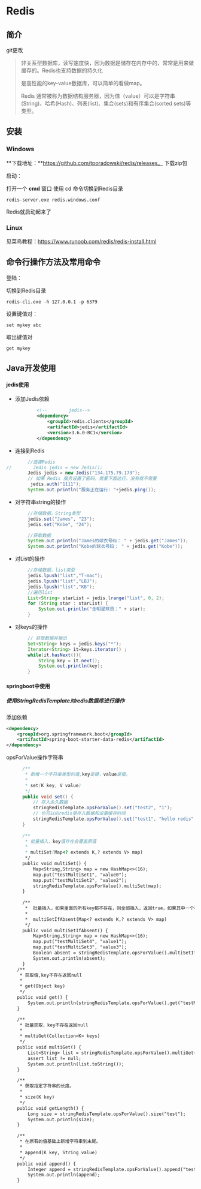 # Redis

## 简介

git更改
> 非关系型数据库，读写速度快，因为数据是储存在内存中的，常常是用来做缓存的。Redis也支持数据的持久化
>
> 是高性能的key-value数据库，可以简单的看做map。
>
>  Redis 通常被称为数据结构服务器，因为值（value）可以是字符串(String)、哈希(Hash)、列表(list)、集合(sets)和有序集合(sorted sets)等类型。 

## 安装

### Windows

 **下载地址：**https://github.com/tporadowski/redis/releases。 下载zip包

启动：

 打开一个 **cmd** 窗口 使用 cd 命令切换到Redis目录

```
redis-server.exe redis.windows.conf
```

Redis就启动起来了

### Linux

见菜鸟教程：https://www.runoob.com/redis/redis-install.html

## 命令行操作方法及常用命令

登陆：

切换到Redis目录

```
redis-cli.exe -h 127.0.0.1 -p 6379
```



设置键值对：

```
set mykey abc
```

取出键值对

```
get mykey
```



## Java开发使用

#### jedis使用

- 添加Jedis依赖

  ```xml
          <!--        jedis-->
          <dependency>
              <groupId>redis.clients</groupId>
              <artifactId>jedis</artifactId>
              <version>3.6.0-RC1</version>
          </dependency>
  ```

  

- 连接到Redis

```java
        //连接Redis
//        Jedis jedis = new Jedis();
        Jedis jedis = new Jedis("134.175.79.173");
        // 如果 Redis 服务设置了密码，需要下面这行，没有就不需要
         jedis.auth("1111"); 
        System.out.println("服务正在运行: "+jedis.ping());
```

- 对字符串string的操作

```java 
		//存储数据，String类型
        jedis.set("James", "23");
        jedis.set("Kobe", "24");

        //获取数据
        System.out.println("James的球衣号码： " + jedis.get("James"));
        System.out.println("Kobe的球衣号码： " + jedis.get("Kobe"));
```



- 对List的操作

```java
        //存储数据，list类型
        jedis.lpush("list","T-mac");
        jedis.lpush("list","LBJ");
        jedis.lpush("list","KB");
        //遍历list
        List<String> starList = jedis.lrange("list", 0, 2);
        for (String star : starList) {
            System.out.println("全明星球员：" + star);
        }

```



- 对keys的操作

```java
        // 获取数据并输出
        Set<String> keys = jedis.keys("*");
        Iterator<String> it=keys.iterator() ;
        while(it.hasNext()){
            String key = it.next();
            System.out.println(key);
        }
```

#### springboot中使用

##### 使用StringRedisTemplate对redis数据库进行操作

添加依赖

```xml
<dependency>
    <groupId>org.springframework.boot</groupId>
    <artifactId>spring-boot-starter-data-redis</artifactId>
</dependency>

```

opsForValue操作字符串

```java
      /**
       * 新增一个字符串类型的值,key是键，value是值。
       *
       * set(K key, V value)
       */
      public void set() {
          // 存入永久数据
          stringRedisTemplate.opsForValue().set("test2", "1");
          // 也可以向redis里存入数据和设置缓存时间
          stringRedisTemplate.opsForValue().set("test1", "hello redis", 1000, TimeUnit.SECONDS);
      }
  
      /**
       * 批量插入，key值存在会覆盖原值
       *
       * multiSet(Map<? extends K,? extends V> map)
       */
      public void multiSet() {
          Map<String,String> map = new HashMap<>(16);
          map.put("testMultiSet1", "value0");
          map.put("testMultiSet2", "value2");
          stringRedisTemplate.opsForValue().multiSet(map);
      }
  
      /**
       *  批量插入，如果里面的所有key都不存在，则全部插入，返回true，如果其中一个在redis中已存在，全不插入，返回false
       *
       *  multiSetIfAbsent(Map<? extends K,? extends V> map)
       */
      public void multiSetIfAbsent() {
          Map<String,String> map = new HashMap<>(16);
          map.put("testMultiSet4", "value1");
          map.put("testMultiSet3", "value3");
          Boolean absent = stringRedisTemplate.opsForValue().multiSetIfAbsent(map);
          System.out.println(absent);
      }
    /**
     * 获取值,key不存在返回null
     *
     * get(Object key)
     */
    public void get() {
        System.out.println(stringRedisTemplate.opsForValue().get("testMultiSet1"));
    }

    /**
     * 批量获取，key不存在返回null
     *
     * multiGet(Collection<K> keys)
     */
    public void multiGet() {
        List<String> list = stringRedisTemplate.opsForValue().multiGet(Arrays.asList("test", "test2"));
        assert list != null;
        System.out.println(list.toString());
    }

    /**
     * 获取指定字符串的长度。
     *
     * size(K key)
     */
    public void getLength() {
        Long size = stringRedisTemplate.opsForValue().size("test");
        System.out.println(size);
    }

    /**
     * 在原有的值基础上新增字符串到末尾。
     *
     * append(K key, String value)
     */
    public void append() {
        Integer append = stringRedisTemplate.opsForValue().append("test3", "database");
        System.out.println(append);
    }
```

  
